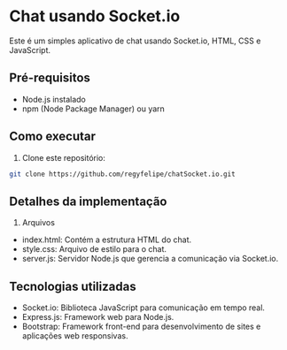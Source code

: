# Chat usando Socket.io

Este é um simples aplicativo de chat usando Socket.io, HTML, CSS e JavaScript.

## Pré-requisitos

- Node.js instalado
- npm (Node Package Manager) ou yarn

## Como executar

1. Clone este repositório:

```bash
git clone https://github.com/regyfelipe/chatSocket.io.git

```
## Detalhes da implementação
1. Arquivos
- index.html: Contém a estrutura HTML do chat.
- style.css: Arquivo de estilo para o chat.
- server.js: Servidor Node.js que gerencia a comunicação via Socket.io.


## Tecnologias utilizadas
- Socket.io: Biblioteca JavaScript para comunicação em tempo real.
- Express.js: Framework web para Node.js.
- Bootstrap: Framework front-end para desenvolvimento de sites e aplicações web responsivas.
